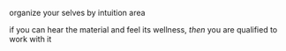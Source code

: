 organize your selves by intuition area

if you can hear the material and feel its wellness, *then* you are qualified to work with it
